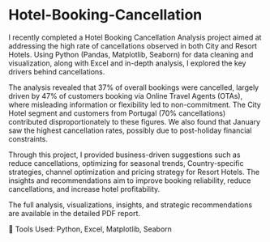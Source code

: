 # Hotel-Booking-Cancellation
I recently completed a Hotel Booking Cancellation Analysis project aimed at addressing the high rate of cancellations observed in both City and Resort Hotels. Using Python (Pandas, Matplotlib, Seaborn) for data cleaning and visualization, along with Excel and in-depth analysis, I explored the key drivers behind cancellations.

The analysis revealed that 37% of overall bookings were cancelled, largely driven by 47% of customers booking via Online Travel Agents (OTAs), where misleading information or flexibility led to non-commitment. The City Hotel segment and customers from Portugal (70% cancellations) contributed disproportionately to these figures. We also found that January saw the highest cancellation rates, possibly due to post-holiday financial constraints.

Through this project, I provided business-driven suggestions such as reduce cancellations, optimizing for seasonal trends, Country-specific strategies, channel optimization and pricing strategy for Resort Hotels. The insights and recommendations aim to improve booking reliability, reduce cancellations, and increase hotel profitability.

The full analysis, visualizations, insights, and strategic recommendations are available in the detailed PDF report.

📌 Tools Used: Python, Excel, Matplotlib, Seaborn
